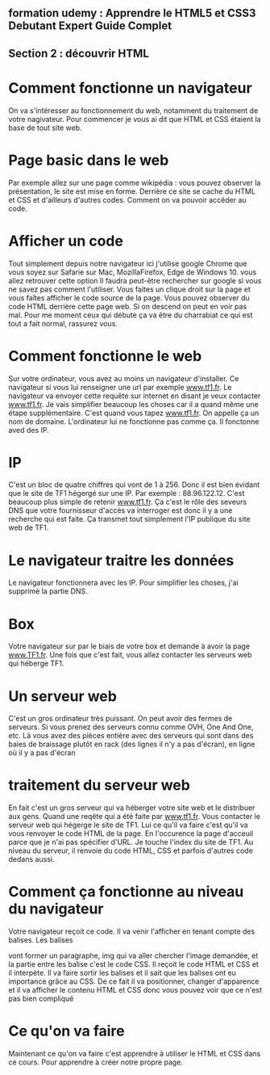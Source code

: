 ## formation udemy : Apprendre le HTML5 et CSS3 Debutant Expert Guide Complet

## Section 2 : découvrir HTML

# Comment fonctionne un navigateur
On va s'intéresser au fonctionnement du web, notamment du traitement de votre nagivateur. Pour commencer je vous ai dit que HTML et CSS étaient la base de tout site web. 

# Page basic dans le web
Par exemple allez sur une page comme wikipédia : vous pouvez observer la présentation, le site est mise en forme. Derrière ce site se cache du HTML et CSS et d'ailleurs d'autres codes. Comment on va pouvoir accêder au code. 

# Afficher un code
Tout simplement depuis notre navigateur ici j'utilise google Chrome que vous soyez sur Safarie sur Mac, MozillaFirefox, Edge de Windows 10. vous allez retrouver cette option Il faudra peut-être rechercher sur google si vous ne savez pas comment l'utiliser. Vous faites un clique droit sur la page et vous faîtes afficher le code source de la page. Vous pouvez observer du code HTML derrière cette page web. Si on descend on peut en voir pas mal. Pour me moment ceux qui débute ça va être du charrabiat ce qui est tout a fait normal, rassurez vous.

# Comment fonctionne le web 
Sur votre ordinateur, vous avez au moins un navigateur d'installer. Ce navigateur si vous lui renseigner une url par exemple www.tf1.fr. Le navigateur va envoyer cette requête sur internet en disant je veux contacter www.tf1.fr. Je vais simplifier beaucoup les choses car il a quand même une étape supplémentaire. C'est quand vous tapez www.tf1.fr. On appelle ça un nom de domaine. L'ordinateur lui ne fonctionne pas comme ça. Il fonctonne aved des IP.


# IP
C'est un bloc de quatre chiffres qui vont de 1 à 256. Donc il est bien évidant que le site de TF1 hégergé sur une IP. Par exemple : 88.96.122.12. C'est beaucoup plus simple de retenir www.tf1.fr. Ça c'est le rôle des seveurs DNS que votre fournisseur d'accès va interroger est donc il y a une recherche qui est faite. Ça transmet tout simplement l'IP publique du site web de TF1.

# Le navigateur traitre les données
Le navigateur fonctionnera avec les IP. Pour simplifier les choses, j'ai supprimé la partie DNS. 

# Box
Votre navigateur sur par le biais de votre box et demande à avoir la page www.TF1.fr. Une fois que c'est fait, vous allez contacter les serveurs web qui héberge TF1.

# Un serveur web
C'est un gros ordinateur très puissant. On peut avoir des fermes de serveurs. Si vous prenez des serveurs connu comme OVH, One And One, etc.
Là vous avez des pièces entière avec des serveurs qui sont dans des baies de braissage plutôt en rack (des lignes il n'y a pas d'écran), en ligne où il y a pas d'écran

# traitement du serveur web
En fait c'est un gros serveur qui va héberger votre site web et le distribuer aux gens. Quand une reqête qui a été faite par www.tf1.fr. Vous contacter le serveur web qui hégerge le site de TF1. Lui ce qu'il va faire c'est qu'il va vous renvoyer le code HTML de la page. En l'occurence la page d'acceuil parce que je n'ai pas spécifier d'URL. Je touche l'index du site de TF1. Au niveau du serveur, il renvoie du code HTML, CSS et parfois d'autres code dedans aussi.

# Comment ça fonctionne au niveau du navigateur
Votre navigateur reçoit ce code. Il va venir l'afficher en tenant compte des balises. Les balises <p></p> vont former un paragraphe, img qui va aller chercher l'image demandée, et la partie entre les balise <style></style>  c'est le code CSS. Il reçoit le code HTML et CSS et il interpète. Il va faire sortir les balises et il sait que les balises ont eu importance grâce au CSS. De ce fait il va positionner, changer d'apparence et il va afficher le contenu HTML et CSS donc vous pouvez voir que ce n'est pas bien compliqué

# Ce qu'on va faire
Maintenant ce qu'on va faire c'est apprendre à utiliser le HTML et CSS dans ce cours. Pour apprendre à créer notre propre page.